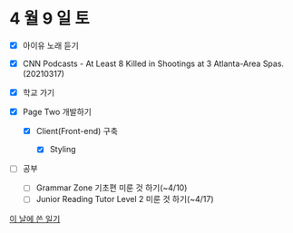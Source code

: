 # 4 월 9 일 토

- [x] 아이유 노래 듣기

- [x] CNN Podcasts - At Least 8 Killed in Shootings at 3 Atlanta-Area Spas.(20210317)

- [x] 학교 가기

- [x] Page Two 개발하기

  - [x] Client(Front-end) 구축

    - [x] Styling

- [ ] 공부

  - [ ] Grammar Zone 기초편 미룬 것 하기(~4/10)
  - [ ] Junior Reading Tutor Level 2 미룬 것 하기(~4/17)

[이 날에 쓴 일기](../../../diary/2022/4/9.md)
